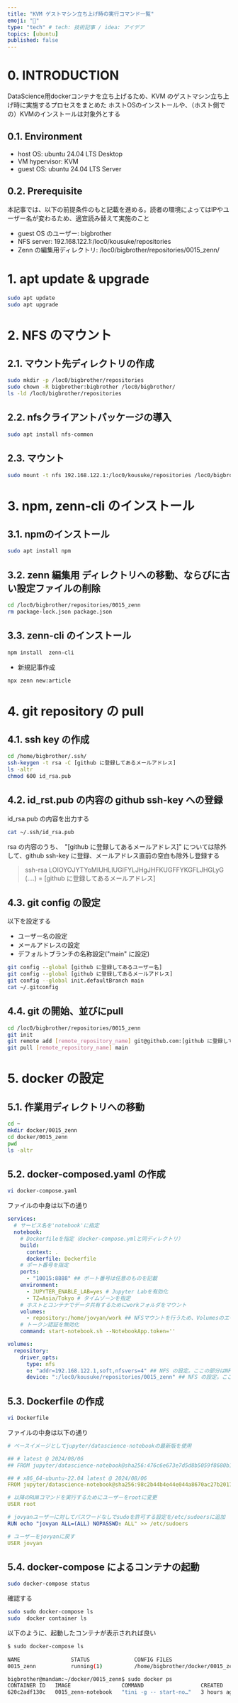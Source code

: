 ```yaml
---
title: "KVM ゲストマシン立ち上げ時の実行コマンド一覧"
emoji: "💾"
type: "tech" # tech: 技術記事 / idea: アイデア
topics: [ubuntu]
published: false
---
```



# 0. INTRODUCTION

DataScience用dockerコンテナを立ち上げるため、KVM のゲストマシン立ち上げ時に実施するプロセスをまとめた
ホストOSのインストールや、（ホスト側での）KVMのインストールは対象外とする

## 0.1. Environment

- host OS: ubuntu 24.04 LTS Desktop
- VM hypervisor: KVM
- guest OS: ubuntu 24.04 LTS Server

## 0.2. Prerequisite

本記事では、以下の前提条件のもと記載を進める。読者の環境によってはIPやユーザー名が変わるため、適宜読み替えて実施のこと

- guest OS のユーザー: bigbrother
- NFS server: 192.168.122.1:/loc0/kousuke/repositories
- Zenn の編集用ディレクトリ: /loc0/bigbrother/repositories/0015_zenn/


# 1. apt update & upgrade

```bash
sudo apt update
sudo apt upgrade
```

# 2. NFS のマウント


## 2.1. マウント先ディレクトリの作成

```bash
sudo mkdir -p /loc0/bigbrother/repositories
sudo chown -R bigbrother:bigbrother /loc0/bigbrother/
ls -ld /loc0/bigbrother/repositories

```

## 2.2. nfsクライアントパッケージの導入

```bash
sudo apt install nfs-common
```

## 2.3. マウント

```bash
sudo mount -t nfs 192.168.122.1:/loc0/kousuke/repositories /loc0/bigbrother/repositories/
```

# 3. npm, zenn-cli のインストール

## 3.1. npmのインストール

```bash
sudo apt install npm
```

## 3.2. zenn 編集用 ディレクトリへの移動、ならびに古い設定ファイルの削除

```bash
cd /loc0/bigbrother/repositories/0015_zenn
rm package-lock.json package.json  
```

## 3.3. zenn-cli のインストール

```bash
npm install  zenn-cli
```

- 新規記事作成

```bash
npx zenn new:article
```

# 4. git repository の pull

## 4.1. ssh key の作成

```bash
cd /home/bigbrother/.ssh/
ssh-keygen -t rsa -C [github に登録してあるメールアドレス]
ls -altr
chmod 600 id_rsa.pub 
```

## 4.2. id_rst.pub の内容の github ssh-key への登録

id_rsa.pub の内容を出力する

```bash
cat ~/.ssh/id_rsa.pub 
```
rsa の内容のうち、　"[github に登録してあるメールアドレス]" については除外して、github ssh-key に登録、メールアドレス直前の空白も除外し登録する

> ssh-rsa LOIOYOJYTYoMIUHLIUGIFYLJHgJHFKUGFFYKGFLJHGLyG (....) = [github に登録してあるメールアドレス]


## 4.3. git config の設定

以下を設定する
- ユーザー名の設定
- メールアドレスの設定
- デフォルトブランチの名称設定("main" に設定)

```bash
git config --global [github に登録してあるユーザー名]
git config --global [github に登録してあるメールアドレス]
git config --global init.defaultBranch main
cat ~/.gitconfig 
```

## 4.4. git の開始、並びにpull

```bash
cd /loc0/bigbrother/repositories/0015_zenn
git init
git remote add [remote_repository_name] git@github.com:[github に登録してあるユーザー名]/[remote_repository_name].git
git pull [remote_repository_name] main
```


# 5. docker の設定

## 5.1. 作業用ディレクトリへの移動

```bash
cd ~
mkdir docker/0015_zenn
cd docker/0015_zenn
pwd
ls -altr
```

## 5.2.  docker-composed.yaml の作成

```bash
vi docker-compose.yaml 
```

ファイルの中身は以下の通り

```yaml
services:
  # サービス名を'notebook'に指定
  notebook:
    # Dockerfileを指定（docker-compose.ymlと同ディレクトリ）
    build:
      context: .
      dockerfile: Dockerfile
    # ポート番号を指定
    ports:
      - "10015:8888" ## ポート番号は任意のものを記載
    environment:
      - JUPYTER_ENABLE_LAB=yes # Jupyter Labを有効化
      - TZ=Asia/Tokyo # タイムゾーンを指定
    # ホストとコンテナでデータ共有するためにworkフォルダをマウント
    volumes:
      - repository:/home/jovyan/work ## NFSマウントを行うため、Volumesのエイリアスを作成する
    # トークン認証を無効化
    command: start-notebook.sh --NotebookApp.token=''

volumes:
  repository:
    driver_opts:
      type: nfs
      o: "addr=192.168.122.1,soft,nfsvers=4" ## NFS の設定。ここの部分はNFS Server 側の設定と一致させる
      device: ":/loc0/kousuke/repositories/0015_zenn" ## NFS の設定。ここの部分はNFS Server 側の設定と一致させる
```

## 5.3.  Dockerfile の作成

```bash
vi Dockerfile
```
ファイルの中身は以下の通り

```yaml
# ベースイメージとしてjupyter/datascience-notebookの最新版を使用

## # latest @ 2024/08/06
## FROM jupyter/datascience-notebook@sha256:476c6e673e7d5d8b5059f8680b1c6a988942a79263da651bf302dc696ab311f2

## # x86_64-ubuntu-22.04 latest @ 2024/08/06
FROM jupyter/datascience-notebook@sha256:98c2b44b4e44e044a8670ac27b201704e5222f8a7d748eb7cfd94a2cdad52e7d

# 以降のRUNコマンドを実行するためにユーザーをrootに変更
USER root

# jovyanユーザーに対してパスワードなしでsudoを許可する設定を/etc/sudoersに追加
RUN echo "jovyan ALL=(ALL) NOPASSWD: ALL" >> /etc/sudoers

# ユーザーをjovyanに戻す
USER jovyan
```
## 5.4. docker-compose によるコンテナの起動

```bash
sudo docker-compose status
 ```

確認する

```bash
sudo sudo docker-compose ls
sudo  docker container ls
 ```

以下のように、起動したコンテナが表示されれば良い

```bash
$ sudo docker-compose ls
 
NAME                STATUS              CONFIG FILES
0015_zenn           running(1)          /home/bigbrother/docker/0015_zenn/docker-compose.yaml
```

```bash
bigbrother@mandam:~/docker/0015_zenn$ sudo docker ps
CONTAINER ID   IMAGE                COMMAND                  CREATED       STATUS                 PORTS                                         NAMES
620c2adf130c   0015_zenn-notebook   "tini -g -- start-no…"   3 hours ago   Up 3 hours (healthy)   0.0.0.0:10015->8888/tcp, :::10015->8888/tcp   0015_zenn-notebook-1
```
